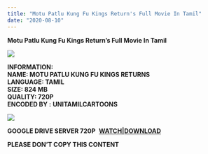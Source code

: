 ```yaml
---
title: "Motu Patlu Kung Fu Kings Return's Full Movie In Tamil"
date: "2020-08-10"
---
```


**Motu Patlu Kung Fu Kings Return’s Full Movie In Tamil**

[![](https://1.bp.blogspot.com/-wk2bWAPsiX8/XwsZkLW7hHI/AAAAAAAAB70/7csgdCOOOk4xiG21an1GVF0TH53Jz9_iwCLcBGAsYHQ/w400-h221/Motu{c48f4630022c0d57354920639953d21a0626fbbe35cb91b826b45669a52e752e}2BPatlu{c48f4630022c0d57354920639953d21a0626fbbe35cb91b826b45669a52e752e}2BKungfu{c48f4630022c0d57354920639953d21a0626fbbe35cb91b826b45669a52e752e}2BKing{c48f4630022c0d57354920639953d21a0626fbbe35cb91b826b45669a52e752e}2BReturns.jpg)](https://1.bp.blogspot.com/-wk2bWAPsiX8/XwsZkLW7hHI/AAAAAAAAB70/7csgdCOOOk4xiG21an1GVF0TH53Jz9_iwCLcBGAsYHQ/s1280/Motu{c48f4630022c0d57354920639953d21a0626fbbe35cb91b826b45669a52e752e}2BPatlu{c48f4630022c0d57354920639953d21a0626fbbe35cb91b826b45669a52e752e}2BKungfu{c48f4630022c0d57354920639953d21a0626fbbe35cb91b826b45669a52e752e}2BKing{c48f4630022c0d57354920639953d21a0626fbbe35cb91b826b45669a52e752e}2BReturns.jpg)

**INFORMATION:  
NAME: MOTU PATLU KUNG FU KINGS RETURNS  
LANGUAGE: TAMIL  
SIZE: 824 MB  
QUALITY: 720P  
ENCODED BY :** **UNITAMILCARTOONS**

[![](https://1.bp.blogspot.com/-HQb_Dby07cs/XwsZrk9UTzI/AAAAAAAAB74/F-tzPXpslHEdnhG07c9RV5xJfiz3SwbygCLcBGAsYHQ/w400-h225/Kung_Fu_King_Returns_title_card.png)](https://1.bp.blogspot.com/-HQb_Dby07cs/XwsZrk9UTzI/AAAAAAAAB74/F-tzPXpslHEdnhG07c9RV5xJfiz3SwbygCLcBGAsYHQ/s1334/Kung_Fu_King_Returns_title_card.png)

**GOOGLE DRIVE SERVER 720P**  **[WATCH|DOWNLOAD](https://gplinks.co/todn)**

**PLEASE DON’T COPY THIS CONTENT**
